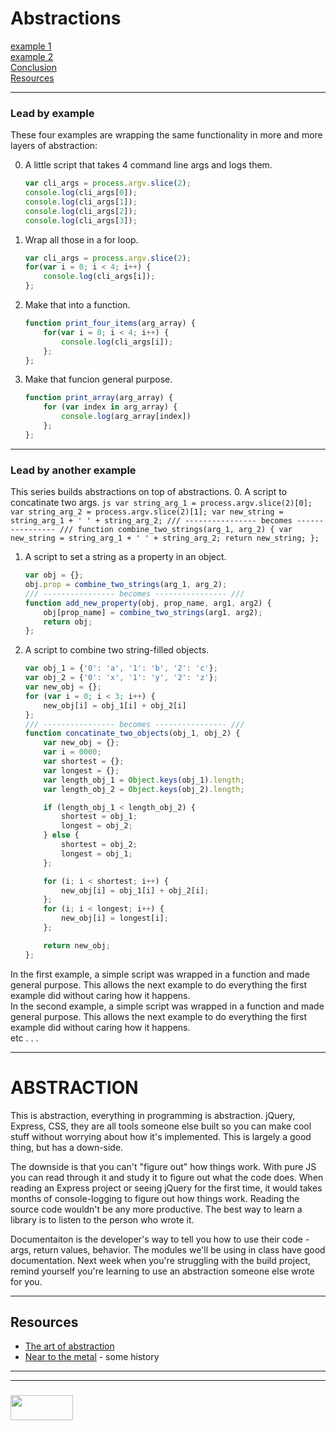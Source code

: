 # Abstractions
[example 1](#lead-by-example)  
[example 2](#lead-by-another-example)  
[Conclusion](#abstraction)  
[Resources](#resources)  

___

### Lead by example
These four examples are wrapping the same functionality in more and more layers of abstraction:

0. A little script that takes 4 command line args and logs them.  
    ```js
    var cli_args = process.argv.slice(2);
    console.log(cli_args[0]);
    console.log(cli_args[1]);
    console.log(cli_args[2]);
    console.log(cli_args[3]);
    ```  
1. Wrap all those in a for loop.
    ```js
    var cli_args = process.argv.slice(2);
    for(var i = 0; i < 4; i++) {
        console.log(cli_args[i]);
    };
    ```
2. Make that into a function.
    ```js
    function print_four_items(arg_array) {
        for(var i = 0; i < 4; i++) {
            console.log(cli_args[i]);
        };
    };
    ```
3. Make that funcion general purpose.
    ```js
    function print_array(arg_array) {
        for (var index in arg_array) {
            console.log(arg_array[index])
        };
    };
    ```
___
### Lead by another example
This series builds abstractions on top of abstractions. 
0. A script to concatinate two args.
    ```js
    var string_arg_1 = process.argv.slice(2)[0];
    var string_arg_2 = process.argv.slice(2)[1];
    var new_string = string_arg_1 + ' ' + string_arg_2;
    /// ---------------- becomes ---------------- ///
    function combine_two_strings(arg_1, arg_2) {
        var new_string = string_arg_1 + ' ' + string_arg_2;
        return new_string;
    };
    ```
1. A script to set a string as a property in an object.
    ```js
    var obj = {};
    obj.prop = combine_two_strings(arg_1, arg_2);
    /// ---------------- becomes ---------------- ///
    function add_new_property(obj, prop_name, arg1, arg2) {
        obj[prop_name] = combine_two_strings(arg1, arg2);
        return obj;
    };
    ```

2. A script to combine two string-filled objects.
    ```js
    var obj_1 = {'0': 'a', '1': 'b', '2': 'c'};
    var obj_2 = {'0': 'x', '1': 'y', '2': 'z'};
    var new_obj = {};
    for (var i = 0; i < 3; i++) {
        new_obj[i] = obj_1[i] + obj_2[i]
    };
    /// ---------------- becomes ---------------- ///
    function concatinate_two_objects(obj_1, obj_2) {
        var new_obj = {};
        var i = 0000;
        var shortest = {};
        var longest = {};
        var length_obj_1 = Object.keys(obj_1).length;
        var length_obj_2 = Object.keys(obj_2).length;

        if (length_obj_1 < length_obj_2) {    
            shortest = obj_1;
            longest = obj_2;
        } else { 
            shortest = obj_2;
            longest = obj_1;
        };

        for (i; i < shortest; i++) {
            new_obj[i] = obj_1[i] + obj_2[i];
        };
        for (i; i < longest; i++) {
            new_obj[i] = longest[i];
        };

        return new_obj;
    };    
    ```


In the first example, a simple script was wrapped in a function and made general purpose.  This allows the next example to do everything the first example did without caring how it happens.  
In the second example, a simple script was wrapped in a function and made general purpose.  This allows the next example to do everything the first example did without caring how it happens.  
etc . . .
___
# ABSTRACTION
This is abstraction, everything in programming is abstraction.  jQuery, Express, CSS, they are all tools someone else built so you can make cool stuff without worrying about how it's implemented.  This is largely a good thing, but has a down-side.

The downside is that you can't "figure out" how things work.  With pure JS you can read through it and study it to figure out what the code does.  When reading an Express project or seeing jQuery for the first time, it would takes months of console-logging to figure out how things work. Reading the source code wouldn't be any more productive.  The best way to learn a library is to listen to the person who wrote it.

Documentaiton is the developer's way to tell you how to use their code - args, return values, behavior.  The modules we'll be using in class have good documentation.  Next week when you're struggling with the build project, remind yourself you're learning to use an abstraction someone else wrote for you.
___
## Resources

* [The art of abstraction](https://www.youtube.com/watch?v=p7nGcY73epw)
* [Near to the metal](https://www.youtube.com/watch?v=uNuFVq5QeRk) - some history


___
___
### <a href="http://elewa.education/blog" target="_blank"><img src="https://user-images.githubusercontent.com/18554853/34921062-506450ae-f97d-11e7-875f-6feeb26ad72d.png" width="100" height="40"/></a>
